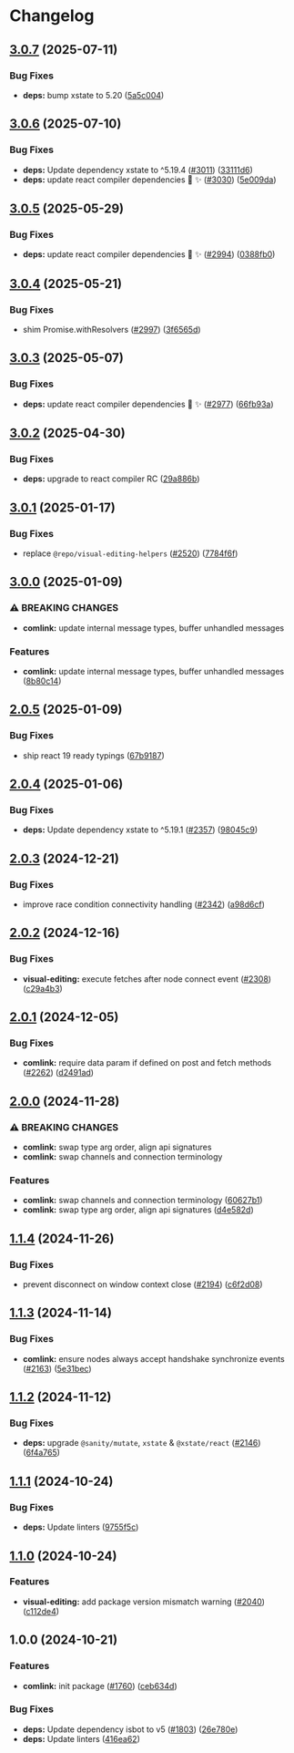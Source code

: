 # Changelog

## [3.0.7](https://github.com/sanity-io/visual-editing/compare/comlink-v3.0.6...comlink-v3.0.7) (2025-07-11)


### Bug Fixes

* **deps:** bump xstate to 5.20 ([5a5c004](https://github.com/sanity-io/visual-editing/commit/5a5c004fdb41f16e616787b960537a0c6d969173))

## [3.0.6](https://github.com/sanity-io/visual-editing/compare/comlink-v3.0.5...comlink-v3.0.6) (2025-07-10)


### Bug Fixes

* **deps:** Update dependency xstate to ^5.19.4 ([#3011](https://github.com/sanity-io/visual-editing/issues/3011)) ([33111d6](https://github.com/sanity-io/visual-editing/commit/33111d68d938036e58c99b2b53aa66025ced25fd))
* **deps:** update react compiler dependencies 🤖 ✨ ([#3030](https://github.com/sanity-io/visual-editing/issues/3030)) ([5e009da](https://github.com/sanity-io/visual-editing/commit/5e009da0952fdff4f56516dc96c5ed628945451e))

## [3.0.5](https://github.com/sanity-io/visual-editing/compare/comlink-v3.0.4...comlink-v3.0.5) (2025-05-29)


### Bug Fixes

* **deps:** update react compiler dependencies 🤖 ✨ ([#2994](https://github.com/sanity-io/visual-editing/issues/2994)) ([0388fb0](https://github.com/sanity-io/visual-editing/commit/0388fb0bb9ea6f4fa3686c65d51029aa68104954))

## [3.0.4](https://github.com/sanity-io/visual-editing/compare/comlink-v3.0.3...comlink-v3.0.4) (2025-05-21)


### Bug Fixes

* shim Promise.withResolvers ([#2997](https://github.com/sanity-io/visual-editing/issues/2997)) ([3f6565d](https://github.com/sanity-io/visual-editing/commit/3f6565d79c0f29b3f779fa7a9fbe205bdcdbee99))

## [3.0.3](https://github.com/sanity-io/visual-editing/compare/comlink-v3.0.2...comlink-v3.0.3) (2025-05-07)


### Bug Fixes

* **deps:** update react compiler dependencies 🤖 ✨ ([#2977](https://github.com/sanity-io/visual-editing/issues/2977)) ([66fb93a](https://github.com/sanity-io/visual-editing/commit/66fb93aafc12537dc58543d972e46b40d58fa5c4))

## [3.0.2](https://github.com/sanity-io/visual-editing/compare/comlink-v3.0.1...comlink-v3.0.2) (2025-04-30)


### Bug Fixes

* **deps:** upgrade to react compiler RC ([29a886b](https://github.com/sanity-io/visual-editing/commit/29a886b6ff0b498379d6931ad154976f4bcfad29))

## [3.0.1](https://github.com/sanity-io/visual-editing/compare/comlink-v3.0.0...comlink-v3.0.1) (2025-01-17)


### Bug Fixes

* replace `@repo/visual-editing-helpers` ([#2520](https://github.com/sanity-io/visual-editing/issues/2520)) ([7784f6f](https://github.com/sanity-io/visual-editing/commit/7784f6f54eb455ec1fe4ec50c387a87a875aceae))

## [3.0.0](https://github.com/sanity-io/visual-editing/compare/comlink-v2.0.5...comlink-v3.0.0) (2025-01-09)


### ⚠ BREAKING CHANGES

* **comlink:** update internal message types, buffer unhandled messages

### Features

* **comlink:** update internal message types, buffer unhandled messages ([8b80c14](https://github.com/sanity-io/visual-editing/commit/8b80c14702f3ed940a63774e170b71e47050b95a))

## [2.0.5](https://github.com/sanity-io/visual-editing/compare/comlink-v2.0.4...comlink-v2.0.5) (2025-01-09)


### Bug Fixes

* ship react 19 ready typings ([67b9187](https://github.com/sanity-io/visual-editing/commit/67b9187bbfd6d31fca437dd9c9eb80b1f1c296a4))

## [2.0.4](https://github.com/sanity-io/visual-editing/compare/comlink-v2.0.3...comlink-v2.0.4) (2025-01-06)


### Bug Fixes

* **deps:** Update dependency xstate to ^5.19.1 ([#2357](https://github.com/sanity-io/visual-editing/issues/2357)) ([98045c9](https://github.com/sanity-io/visual-editing/commit/98045c9283339215b53803df53bbbba11504b644))

## [2.0.3](https://github.com/sanity-io/visual-editing/compare/comlink-v2.0.2...comlink-v2.0.3) (2024-12-21)


### Bug Fixes

* improve race condition connectivity handling ([#2342](https://github.com/sanity-io/visual-editing/issues/2342)) ([a98d6cf](https://github.com/sanity-io/visual-editing/commit/a98d6cf079e376ffa6235debb42cc0b51274a958))

## [2.0.2](https://github.com/sanity-io/visual-editing/compare/comlink-v2.0.1...comlink-v2.0.2) (2024-12-16)


### Bug Fixes

* **visual-editing:** execute fetches after node connect event ([#2308](https://github.com/sanity-io/visual-editing/issues/2308)) ([c29a4b3](https://github.com/sanity-io/visual-editing/commit/c29a4b376f952badf87159c60f5e95fb1d87da7c))

## [2.0.1](https://github.com/sanity-io/visual-editing/compare/comlink-v2.0.0...comlink-v2.0.1) (2024-12-05)


### Bug Fixes

* **comlink:** require data param if defined on post and fetch methods ([#2262](https://github.com/sanity-io/visual-editing/issues/2262)) ([d2491ad](https://github.com/sanity-io/visual-editing/commit/d2491ad3b7cb373936b9f77273773c7ce330a7f8))

## [2.0.0](https://github.com/sanity-io/visual-editing/compare/comlink-v1.1.4...comlink-v2.0.0) (2024-11-28)


### ⚠ BREAKING CHANGES

* **comlink:** swap type arg order, align api signatures
* **comlink:** swap channels and connection terminology

### Features

* **comlink:** swap channels and connection terminology ([60627b1](https://github.com/sanity-io/visual-editing/commit/60627b1c45d002805a575a659ff3738cd3fa6341))
* **comlink:** swap type arg order, align api signatures ([d4e582d](https://github.com/sanity-io/visual-editing/commit/d4e582d1d44def999b40977b1fb5f921bf845dc9))

## [1.1.4](https://github.com/sanity-io/visual-editing/compare/comlink-v1.1.3...comlink-v1.1.4) (2024-11-26)


### Bug Fixes

* prevent disconnect on window context close ([#2194](https://github.com/sanity-io/visual-editing/issues/2194)) ([c6f2d08](https://github.com/sanity-io/visual-editing/commit/c6f2d08595553d4df3f7e2f6169075cb7fd45cfe))

## [1.1.3](https://github.com/sanity-io/visual-editing/compare/comlink-v1.1.2...comlink-v1.1.3) (2024-11-14)


### Bug Fixes

* **comlink:** ensure nodes always accept handshake synchronize events ([#2163](https://github.com/sanity-io/visual-editing/issues/2163)) ([5e31bec](https://github.com/sanity-io/visual-editing/commit/5e31bec67a9c77fe5db574d8760d90c8e1d0c46a))

## [1.1.2](https://github.com/sanity-io/visual-editing/compare/comlink-v1.1.1...comlink-v1.1.2) (2024-11-12)


### Bug Fixes

* **deps:** upgrade `@sanity/mutate`, `xstate` & `@xstate/react` ([#2146](https://github.com/sanity-io/visual-editing/issues/2146)) ([6f4a765](https://github.com/sanity-io/visual-editing/commit/6f4a76566d681be294880105ece5cf0ece2547a0))

## [1.1.1](https://github.com/sanity-io/visual-editing/compare/comlink-v1.1.0...comlink-v1.1.1) (2024-10-24)


### Bug Fixes

* **deps:** Update linters ([9755f5c](https://github.com/sanity-io/visual-editing/commit/9755f5c2fe6704929a5c113e50de7c8b7acaeeee))

## [1.1.0](https://github.com/sanity-io/visual-editing/compare/comlink-v1.0.0...comlink-v1.1.0) (2024-10-24)


### Features

* **visual-editing:** add package version mismatch warning ([#2040](https://github.com/sanity-io/visual-editing/issues/2040)) ([c112de4](https://github.com/sanity-io/visual-editing/commit/c112de453fc476e666480e5fea7b1b3ae50b6843))

## 1.0.0 (2024-10-21)


### Features

* **comlink:** init package ([#1760](https://github.com/sanity-io/visual-editing/issues/1760)) ([ceb634d](https://github.com/sanity-io/visual-editing/commit/ceb634d93ec786f2f128f6671f23678187e52010))


### Bug Fixes

* **deps:** Update dependency isbot to v5 ([#1803](https://github.com/sanity-io/visual-editing/issues/1803)) ([26e780e](https://github.com/sanity-io/visual-editing/commit/26e780e9918d4c077722179ef61dea9e1fd388c4))
* **deps:** Update linters ([416ea62](https://github.com/sanity-io/visual-editing/commit/416ea6258897693aa0ec0164141468bd8309afdb))
